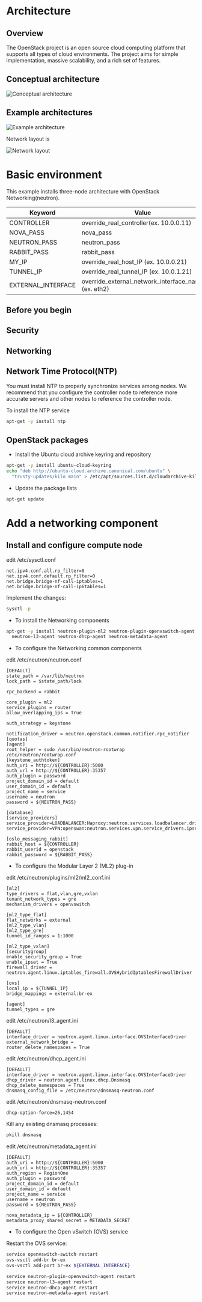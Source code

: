 # Architecture
## Overview
The OpenStack project is an open source cloud computing platform that supports all types of cloud environments. The project aims for simple implementation, massive scalability, and a rich set of features.

## Conceptual architecture
![Conceptual architecture](http://docs.openstack.org/kilo/install-guide/install/apt/content/figures/1/a/common/figures/openstack_kilo_conceptual_arch.png)

## Example architectures

![Example architecture](http://docs.openstack.org/kilo/install-guide/install/apt/content/figures/1/a/common/figures/installguidearch-neutron-hw.png)

Network layout is

![Network layout](http://docs.openstack.org/kilo/install-guide/install/apt/content/figures/1/a/common/figures/installguidearch-neutron-networks.png)

# Basic environment
This example installs three-node architecture with OpenStack Networking(neutron).

Keyword     | Value
-----       | -----
CONTROLLER  | override_real_controller(ex. 10.0.0.11)
NOVA_PASS   | nova_pass
NEUTRON_PASS | neutron_pass
RABBIT_PASS | rabbit_pass
MY_IP   | override_real_host_IP (ex. 10.0.0.21)
TUNNEL_IP   | override_real_tunnel_IP (ex. 10.0.1.21)
EXTERNAL_INTERFACE | override_external_network_interface_name (ex. eth2)



## Before you begin
## Security
## Networking
## Network Time Protocol(NTP)
You must install NTP to properly synchronize services among nodes. We recommend that you configure the controller node to reference more accurate servers and other nodes to reference the controller node.

To install the NTP service
~~~bash
apt-get -y install ntp
~~~

## OpenStack packages
* Install the Ubuntu cloud archive keyring and repository
~~~bash
apt-get -y install ubuntu-cloud-keyring
echo "deb http://ubuntu-cloud.archive.canonical.com/ubuntu" \
  "trusty-updates/kilo main" > /etc/apt/sources.list.d/cloudarchive-kilo.list
~~~

* Update the package lists
~~~bash
apt-get update
~~~

# Add a networking component

## Install and configure compute node

edit /etc/sysctl.conf

~~~text
net.ipv4.conf.all.rp_filter=0
net.ipv4.conf.default.rp_filter=0
net.bridge.bridge-nf-call-iptables=1
net.bridge.bridge-nf-call-ip6tables=1
~~~

Implement the changes:

~~~bash
sysctl -p
~~~

* To install the Networking components

~~~bash
apt-get -y install neutron-plugin-ml2 neutron-plugin-openvswitch-agent \
  neutron-l3-agent neutron-dhcp-agent neutron-metadata-agent
~~~

* To configure the Networking common components

edit /etc/neutron/neutron.conf

~~~text
[DEFAULT]
state_path = /var/lib/neutron
lock_path = $state_path/lock

rpc_backend = rabbit

core_plugin = ml2
service_plugins = router
allow_overlapping_ips = True

auth_strategy = keystone

notification_driver = neutron.openstack.common.notifier.rpc_notifier
[quotas]
[agent]
root_helper = sudo /usr/bin/neutron-rootwrap /etc/neutron/rootwrap.conf
[keystone_authtoken]
auth_uri = http://${CONTROLLER}:5000
auth_url = http://${CONTROLLER}:35357
auth_plugin = password
project_domain_id = default
user_domain_id = default
project_name = service
username = neutron
password = ${NEUTRON_PASS}

[database]
[service_providers]
service_provider=LOADBALANCER:Haproxy:neutron.services.loadbalancer.drivers.haproxy.plugin_driver.HaproxyOnHostPluginDriver:default
service_provider=VPN:openswan:neutron.services.vpn.service_drivers.ipsec.IPsecVPNDriver:default

[oslo_messaging_rabbit]
rabbit_host = ${CONTROLLER}
rabbit_userid = openstack
rabbit_password = ${RABBIT_PASS}

~~~

* To configure the Modular Layer 2 (ML2) plug-in

edit /etc/neutron/plugins/ml2/ml2_conf.ini

~~~text
[ml2]
type_drivers = flat,vlan,gre,vxlan
tenant_network_types = gre
mechanism_drivers = openvswitch

[ml2_type_flat]
flat_networks = external
[ml2_type_vlan]
[ml2_type_gre]
tunnel_id_ranges = 1:1000

[ml2_type_vxlan]
[securitygroup]
enable_security_group = True
enable_ipset = True
firewall_driver = neutron.agent.linux.iptables_firewall.OVSHybridIptablesFirewallDriver

[ovs]
local_ip = ${TUNNEL_IP}
bridge_mappings = external:br-ex

[agent]
tunnel_types = gre

~~~

edit /etc/neutron/l3_agent.ini

~~~text
[DEFAULT]
interface_driver = neutron.agent.linux.interface.OVSInterfaceDriver
external_network_bridge =
router_delete_namespaces = True
~~~

edit /etc/neutron/dhcp_agent.ini

~~~text
[DEFAULT]
interface_driver = neutron.agent.linux.interface.OVSInterfaceDriver
dhcp_driver = neutron.agent.linux.dhcp.Dnsmasq
dhcp_delete_namespaces = True
dnsmasq_config_file = /etc/neutron/dnsmasq-neutron.conf
~~~

edit /etc/neutron/dnsmasq-neutron.conf

~~~text
dhcp-option-force=26,1454
~~~

Kill any existing dnsmasq processes:

~~~bash
pkill dnsmasq
~~~

edit /etc/neutron/metadata_agent.ini

~~~text
[DEFAULT]
auth_uri = http://${CONTROLLER}:5000
auth_url = http://${CONTROLLER}:35357
auth_region = RegionOne
auth_plugin = password
project_domain_id = default
user_domain_id = default
project_name = service
username = neutron
password = ${NEUTRON_PASS}

nova_metadata_ip = ${CONTROLLER}
metadata_proxy_shared_secret = METADATA_SECRET
~~~

* To configure the Open vSwitch (OVS) service

Restart the OVS service:

~~~bash
service openvswitch-switch restart
ovs-vsctl add-br br-ex
ovs-vsctl add-port br-ex ${EXTERNAL_INTERFACE}

service neutron-plugin-openvswitch-agent restart
service neutron-l3-agent restart
service neutron-dhcp-agent restart
service neutron-metadata-agent restart

~~~

